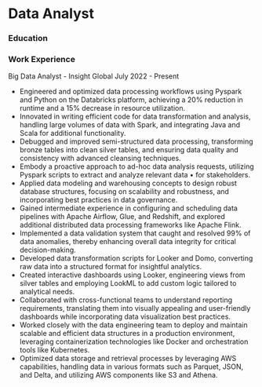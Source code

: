 # Data Analyst

### Education

### Work Experience

Big Data Analyst - Insight Global July 2022 - Present
- Engineered and optimized data processing workflows using Pyspark and Python on the Databricks platform, achieving a 20% reduction in
runtime and a 15% decrease in resource utilization.
- Innovated in writing efficient code for data transformation and analysis, handling large volumes of data with Spark, and integrating Java and
Scala for additional functionality.
- Debugged and improved semi-structured data processing, transforming bronze tables into clean silver tables, and ensuring data quality and
consistency with advanced cleansing techniques.
- Embody a proactive approach to ad-hoc data analysis requests, utilizing Pyspark scripts to extract and analyze relevant data • for stakeholders.
- Applied data modeling and warehousing concepts to design robust database structures, focusing on scalability and robustness, and
incorporating best practices in data governance.
- Gained intermediate experience in configuring and scheduling data pipelines with Apache Airflow, Glue, and Redshift, and explored
additional distributed data processing frameworks like Apache Flink.
- Implemented a data validation system that caught and resolved 99% of data anomalies, thereby enhancing overall data integrity for critical
decision-making.
- Developed data transformation scripts for Looker and Domo, converting raw data into a structured format for insightful analytics.
- Created interactive dashboards using Looker, engineering views from silver tables and employing LookML to add custom logic tailored to
analytical needs.
- Collaborated with cross-functional teams to understand reporting requirements, translating them into visually appealing and user-friendly
dashboards while incorporating data visualization best practices.
- Worked closely with the data engineering team to deploy and maintain scalable and efficient data structures in a production environment,
leveraging containerization technologies like Docker and orchestration tools like Kubernetes.
- Optimized data storage and retrieval processes by leveraging AWS capabilities, handling data in various formats such as Parquet, JSON, and
Delta, and utilizing AWS components like S3 and Athena.

